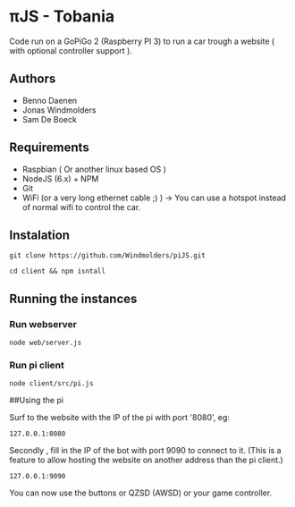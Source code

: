 # πJS - Tobania

Code run on a GoPiGo 2 (Raspberry PI 3) to run a car trough a website ( with optional controller support ).

## Authors

* Benno Daenen
* Jonas Windmolders
* Sam De Boeck

## Requirements

* Raspbian ( Or another linux based OS )
* NodeJS (6.x) + NPM
* Git
* WiFi (or a very long ethernet cable ;) ) -> You can use a hotspot instead of normal wifi to control the car.

## Instalation

```shell
git clone https://github.com/Windmolders/piJS.git
```

```shell
cd client && npm isntall
```

## Running the instances

### Run webserver

```shell
node web/server.js
```

### Run pi client

```shell
node client/src/pi.js
```

##Using the pi

Surf to the website with the IP of the pi with port '8080', eg:

```
127.0.0.1:8080
```

Secondly , fill in the IP of the bot with port 9090 to connect to it. (This is a feature to allow hosting the website on another address than the pi client.)

```
127.0.0.1:9090
```

You can now use the buttons or QZSD (AWSD) or your game controller.